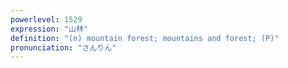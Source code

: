 ```yaml
---
powerlevel: 1529
expression: "山林"
definition: "(n) mountain forest; mountains and forest; (P)"
pronunciation: "さんりん"
---
```

